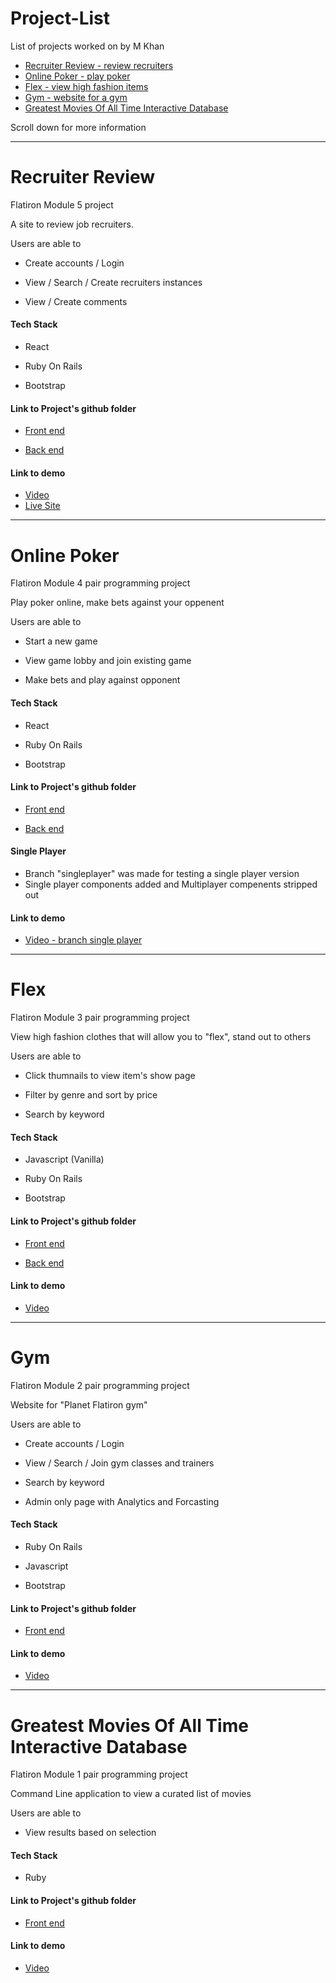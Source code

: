# Project-List
List of projects worked on by M Khan

  * [Recruiter Review - review recruiters](#recruiter-review)
  * [Online Poker - play poker](#online-poker)
  * [Flex - view high fashion items](#flex)
  * [Gym - website for a gym](#gym) 
  * [Greatest Movies Of All Time Interactive Database](#greatest-movies-of-all-time-interactive-database) 
  
Scroll down for more information

********************************************************************************************************

# Recruiter Review
Flatiron Module 5 project

A site to review job recruiters. 

Users are able to 
  * Create accounts / Login 
  
  * View / Search / Create recruiters instances

  * View / Create comments

#### Tech Stack
  * React
  
  * Ruby On Rails
  
  * Bootstrap
  
#### Link to Project's github folder

  * [Front end](https://github.com/vsparrow/RecruiterReviewFrontend)

  * [Back end](https://github.com/vsparrow/RecruiterReviewBackend)
  
#### Link to demo

  * [Video](https://youtu.be/6ZQ7yxhX2vc)  
  * [Live Site](https://vsparrow-rr.herokuapp.com/)  

********************************************************************************************************
# Online Poker
Flatiron Module 4 pair programming project

Play poker online, make bets against your oppenent

Users are able to 
  * Start a new game  
  
  * View game lobby and join existing game

  * Make bets and play against opponent

#### Tech Stack
  * React
  
  * Ruby On Rails
  
  * Bootstrap
  
#### Link to Project's github folder

  * [Front end](https://github.com/vsparrow/Online-Poker-Frontend)

  * [Back end](https://github.com/vsparrow/Online-Poker-Backend)

#### Single Player 
  * Branch "singleplayer" was made for testing a single player version 
  * Single player components added and Multiplayer compenents stripped out

#### Link to demo

  * [Video - branch single player](https://youtu.be/G3ATimpkO6k)
********************************************************************************************************

# Flex
Flatiron Module 3 pair programming project

View high fashion clothes that will allow you to "flex", stand out to others 

Users are able to 
  * Click thumnails to view item's show page  
  
  * Filter by genre and sort by price

  * Search by keyword

#### Tech Stack
  * Javascript (Vanilla)
  
  * Ruby On Rails
  
  * Bootstrap
  
#### Link to Project's github folder

  * [Front end](https://github.com/vsparrow/flex_frontend)

  * [Back end](https://github.com/vsparrow/flex_backend)

#### Link to demo

  * [Video](https://youtu.be/d4gxSpHnv6k)
  
********************************************************************************************************

# Gym
Flatiron Module 2 pair programming project

Website for "Planet Flatiron gym" 

Users are able to 
  * Create accounts / Login   
  
  * View / Search / Join gym classes and trainers

  * Search by keyword
  
  * Admin only page with Analytics and Forcasting

#### Tech Stack
  * Ruby On Rails
  
  * Javascript
  
  * Bootstrap
  
#### Link to Project's github folder

  * [Front end](https://github.com/vsparrow/Gym)

#### Link to demo

  * [Video](https://youtu.be/djHPcnEtOhI)
  
********************************************************************************************************

# Greatest Movies Of All Time Interactive Database 
Flatiron Module 1 pair programming project

Command Line application to view a curated list of movies

Users are able to 
  * View results based on selection    

#### Tech Stack
  * Ruby
  
#### Link to Project's github folder

  * [Front end](https://github.com/vsparrow/module-one-final-project-guidelines-web-022018)
    
#### Link to demo

  * [Video](https://youtu.be/zO_twqMKH7k)

